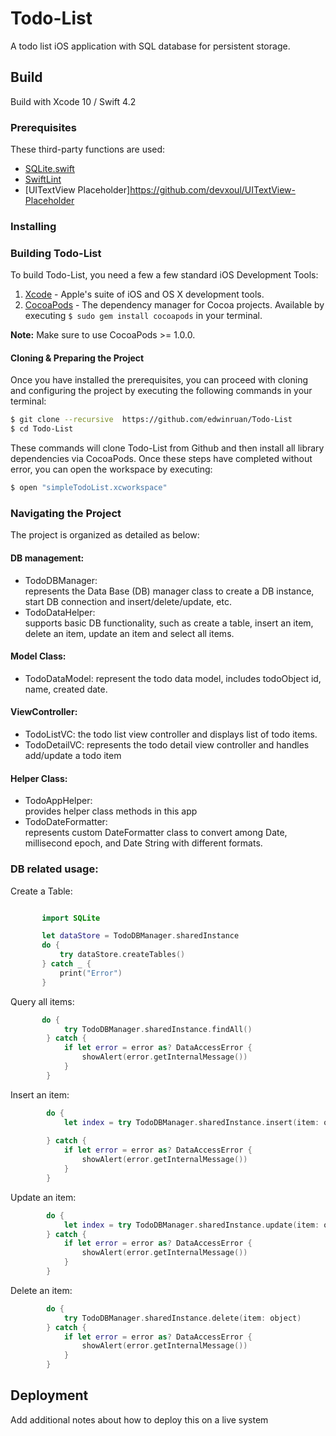 # Todo-List

A todo list iOS application with SQL database for persistent storage.

## Build
Build with Xcode 10 / Swift 4.2


### Prerequisites

These third-party functions are used:

* [SQLite.swift](https://github.com/stephencelis/SQLite.swift/blob/master/Documentation/Index.md#updating-rows)
* [SwiftLint](https://github.com/realm/SwiftLint)
* [UITextView Placeholder]https://github.com/devxoul/UITextView-Placeholder

### Installing

### Building Todo-List

To build Todo-List, you need a few a few standard iOS Development Tools:

1. [Xcode](https://developer.apple.com/xcode/) - Apple's suite of iOS and OS X development tools. 
2. [CocoaPods](http://cocoapods.org/) - The dependency manager for Cocoa projects.  Available by executing `$ sudo gem install cocoapods` in your terminal.

**Note:** Make sure to use CocoaPods >= 1.0.0.

#### Cloning & Preparing the Project

Once you have installed the prerequisites, you can proceed with cloning and configuring the project by executing the following commands in your terminal:

```sh
$ git clone --recursive  https://github.com/edwinruan/Todo-List
$ cd Todo-List
```

These commands will clone Todo-List from Github and then install all library dependencies via CocoaPods. Once these steps have completed without error, you can open the workspace by executing:

```sh
$ open "simpleTodoList.xcworkspace"
```
### Navigating the Project

The project is organized as detailed as below:

####  DB management:
* TodoDBManager:  
  represents the Data Base (DB) manager class to create a DB instance, start DB connection and insert/delete/update, etc.
* TodoDataHelper:  
  supports basic DB functionality, such as create a table, insert an item, delete an item, update an item and select all items.
#### Model Class:
* TodoDataModel: 
  represent the todo data model, includes todoObject id, name, created date.

#### ViewController:
* TodoListVC: 
   the todo list view controller and displays list of todo items.
* TodoDetailVC: 
   represents the todo detail view controller and handles add/update a todo item

#### Helper Class:
* TodoAppHelper:  
  provides helper class methods in this app
* TodoDateFormatter:  
  represents custom DateFormatter class to convert among Date, millisecond epoch, and  Date String with different formats.


### DB related usage:
Create a Table:

```swift

       import SQLite

       let dataStore = TodoDBManager.sharedInstance
       do {
           try dataStore.createTables()
       } catch _ {
           print("Error")
       }

```

Query all items:
```swift
       do {
            try TodoDBManager.sharedInstance.findAll()
        } catch {
            if let error = error as? DataAccessError {
                showAlert(error.getInternalMessage())
            }
        }

```

Insert an item:
```swift
        do {
            let index = try TodoDBManager.sharedInstance.insert(item: object)
            
        } catch {
            if let error = error as? DataAccessError {
                showAlert(error.getInternalMessage())
            }
        }
```

Update an item:
```swift
        do {
            let index = try TodoDBManager.sharedInstance.update(item: object)
        } catch {
            if let error = error as? DataAccessError {
                showAlert(error.getInternalMessage())
            }
        }
```

Delete an item:
```swift
        do {
            try TodoDBManager.sharedInstance.delete(item: object)
        } catch {
            if let error = error as? DataAccessError {
                showAlert(error.getInternalMessage())
            }
        }
```
## Deployment

Add additional notes about how to deploy this on a live system


